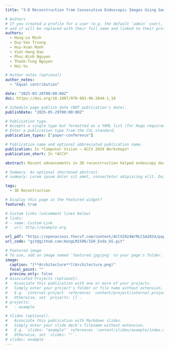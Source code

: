 ```yaml
---
title: "3-D Reconstruction from Consecutive Endoscopic Images Using Gaussian Splatting"

# Authors
# If you created a profile for a user (e.g. the default `admin` user), write the username (folder name) here
# and it will be replaced with their full name and linked to their profile.
authors:
  - Hung-Le Minh
  - Duy-Van Truong
  - Huy-Xuan Manh
  - Viet-Hang Dao
  - Phuc-Binh Nguyen
  - Thanh-Tung Nguyen
  - Hai-Vu

# Author notes (optional)
author_notes:
  - "Equal contribution"

date: "2025-03-28T00:00:00Z"
doi: https://doi.org/10.1007/978-981-96-2644-1_10

# Schedule page publish date (NOT publication's date).
publishDate: "2025-05-29T00:00:00Z"

# Publication type.
# Accepts a single type but formatted as a YAML list (for Hugo requirements).
# Enter a publication type from the CSL standard.
publication_types: ["paper-conference"]

# Publication name and optional abbreviated publication name.
publication: In *Computer Vision – ACCV 2024 Workshops*
publication_short: In *ACCV*

abstract: Recent advancements in 3D reconstruction helped endoscopy doctors analyze the patients’ gastrointestinal surfaces and abnormality detections. In this work, we expand this development further with a reconstruction method based on both classic techniques like structure from motion and recent advanced techniques like neural radiation fields and Gaussian splatting with new Gaussian encoding-decoding modules. In addition, an unique dataset was collected with some videos from daily endoscopy examinations. This development helped us achieve better reconstruction results and lower training time compared to existing methods.

# Summary. An optional shortened abstract.
# summary: Lorem ipsum dolor sit amet, consectetur adipiscing elit. Duis posuere tellus ac convallis placerat. Proin tincidunt magna sed ex sollicitudin condimentum.

tags:
  - 3D Recontruction

# Display this page in the Featured widget?
featured: true

# Custom links (uncomment lines below)
# links:
# - name: Custom Link
#   url: http://example.org

url_pdf: "https://openaccess.thecvf.com/content/ACCV2024W/MLCSA2024/papers Minh_3-D_Reconstruction_from_consecutive_endoscopic_images_using_Gaussian_Splatting_ACCVW_2024_paper.pdf"
url_code: "git@github.com:HungLM1506/IGH_Endo_GS.git"

# Featured image
# To use, add an image named `featured.jpg/png` to your page's folder.
image:
  caption: "[**Architecture**](Architecture.png)"
  focal_point: ""
  preview_only: false
# Associated Projects (optional).
#   Associate this publication with one or more of your projects.
#   Simply enter your project's folder or file name without extension.
#   E.g. `internal-project` references `content/project/internal-project/index.md`.
#   Otherwise, set `projects: []`.
# projects:
#   - example

# Slides (optional).
#   Associate this publication with Markdown slides.
#   Simply enter your slide deck's filename without extension.
#   E.g. `slides: "example"` references `content/slides/example/index.md`.
#   Otherwise, set `slides: ""`.
# slides: example
---
```


<!-- {{% callout note %}}
Click the _Cite_ button above to demo the feature to enable visitors to import publication metadata into their reference management software.
{{% /callout %}}

{{% callout note %}}
Create your slides in Markdown - click the _Slides_ button to check out the example.
{{% /callout %}}

Add the publication's **full text** or **supplementary notes** here. You can use rich formatting such as including [code, math, and images](https://docs.hugoblox.com/content/writing-markdown-latex/). -->
